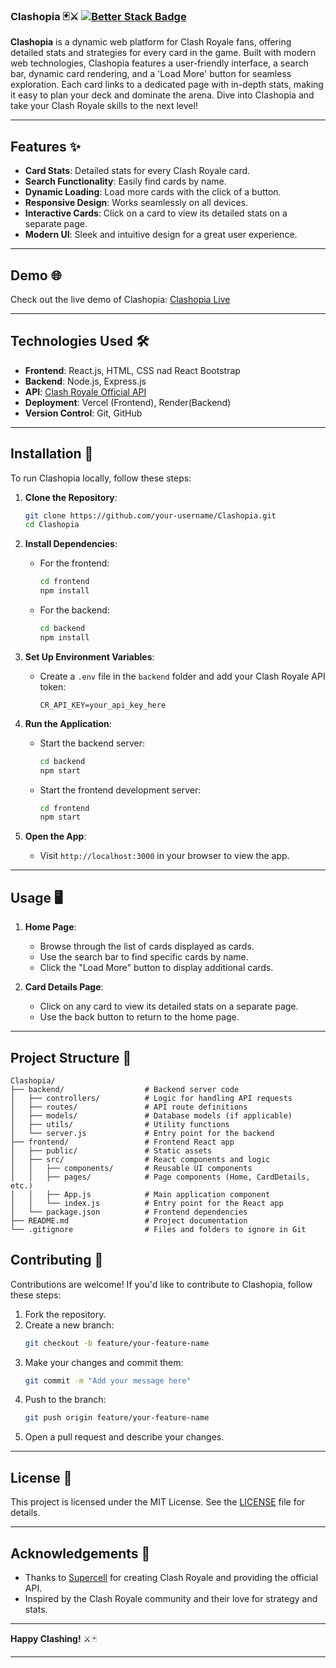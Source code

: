 ### Clashopia 🃏⚔️ [![Better Stack Badge](https://uptime.betterstack.com/status-badges/v3/monitor/27vht.svg)](https://uptime.betterstack.com/?utm_source=status_badge)

**Clashopia** is a dynamic web platform for Clash Royale fans, offering detailed stats and strategies for every card in the game. Built with modern web technologies, Clashopia features a user-friendly interface, a search bar, dynamic card rendering, and a 'Load More' button for seamless exploration. Each card links to a dedicated page with in-depth stats, making it easy to plan your deck and dominate the arena. Dive into Clashopia and take your Clash Royale skills to the next level!

---

## Features ✨

- **Card Stats**: Detailed stats for every Clash Royale card.
- **Search Functionality**: Easily find cards by name.
- **Dynamic Loading**: Load more cards with the click of a button.
- **Responsive Design**: Works seamlessly on all devices.
- **Interactive Cards**: Click on a card to view its detailed stats on a separate page.
- **Modern UI**: Sleek and intuitive design for a great user experience.

---

## Demo 🌐

Check out the live demo of Clashopia: [Clashopia Live](https://clashopia.vercel.app)

---

## Technologies Used 🛠️

- **Frontend**: React.js, HTML, CSS nad React Bootstrap
- **Backend**: Node.js, Express.js
- **API**: [Clash Royale Official API](https://developer.clashroyale.com/)
- **Deployment**: Vercel (Frontend), Render(Backend)
- **Version Control**: Git, GitHub

---

## Installation 🚀

To run Clashopia locally, follow these steps:

1. **Clone the Repository**:
   ```bash
   git clone https://github.com/your-username/Clashopia.git
   cd Clashopia
2. **Install Dependencies**:
   - For the frontend:
     ```bash
     cd frontend
     npm install
     ```
   - For the backend:
     ```bash
     cd backend
     npm install
     ```

3. **Set Up Environment Variables**:
   - Create a `.env` file in the `backend` folder and add your Clash Royale API token:
     ```env
     CR_API_KEY=your_api_key_here
     ```

4. **Run the Application**:
   - Start the backend server:
     ```bash
     cd backend
     npm start
     ```
   - Start the frontend development server:
     ```bash
     cd frontend
     npm start
     ```

5. **Open the App**:
   - Visit `http://localhost:3000` in your browser to view the app.

---

## Usage 🖥️

1. **Home Page**:
   - Browse through the list of cards displayed as cards.
   - Use the search bar to find specific cards by name.
   - Click the "Load More" button to display additional cards.

2. **Card Details Page**:
   - Click on any card to view its detailed stats on a separate page.
   - Use the back button to return to the home page.

---

## Project Structure 📂

```
Clashopia/
├── backend/                  # Backend server code
│   ├── controllers/          # Logic for handling API requests
│   ├── routes/               # API route definitions
│   ├── models/               # Database models (if applicable)
│   ├── utils/                # Utility functions
│   └── server.js             # Entry point for the backend
├── frontend/                 # Frontend React app
│   ├── public/               # Static assets
│   ├── src/                  # React components and logic
│   │   ├── components/       # Reusable UI components
│   │   ├── pages/            # Page components (Home, CardDetails, etc.)
│   │   ├── App.js            # Main application component
│   │   └── index.js          # Entry point for the React app
│   └── package.json          # Frontend dependencies
├── README.md                 # Project documentation
└── .gitignore                # Files and folders to ignore in Git
```

## Contributing 🤝

Contributions are welcome! If you'd like to contribute to Clashopia, follow these steps:

1. Fork the repository.
2. Create a new branch:
   ```bash
   git checkout -b feature/your-feature-name
   ```
3. Make your changes and commit them:
   ```bash
   git commit -m "Add your message here"
   ```
4. Push to the branch:
   ```bash
   git push origin feature/your-feature-name
   ```
5. Open a pull request and describe your changes.

---

## License 📜

This project is licensed under the MIT License. See the [LICENSE](LICENSE) file for details.

---

## Acknowledgements 🙏

- Thanks to [Supercell](https://supercell.com/) for creating Clash Royale and providing the official API.
- Inspired by the Clash Royale community and their love for strategy and stats.

---

**Happy Clashing!** ⚔️🃏

---